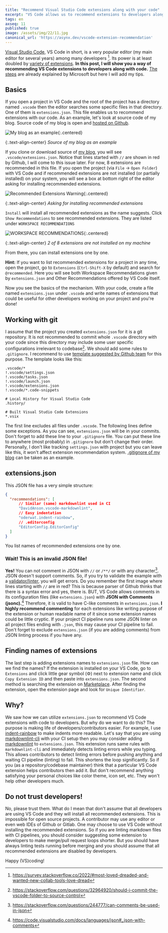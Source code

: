 ```yaml
---
title: "Recommend Visual Studio Code extensions along with your code"
excerpt: "VS Code allows us to recommend extensions to developers along with code."
tags: en
axseq: 11
published: true
image: /assets/img/22/11.jpg
canonical_url: 'https://asynx.dev/vscode-extension-recommendation'
---
```


[Visual Studio Code](https://code.visualstudio.com/), VS Code in short, is a
very popular editor (my main editor for several years) among many developers
[^1f]. Its power is at least doubled by [variety of
extensions](https://marketplace.visualstudio.com/vscode). **In this post, I will
show you a way of recommending VS Code extensions to developers along with
code.** [The
steps](https://code.visualstudio.com/docs/editor/extension-marketplace) are
already explained by Microsoft but here I will add my tips.

## Basics

If you open a project in VS Code and the root of the project has a directory
named `.vscode` then the editor searches some specific files in that directory.
One of them is `extensions.json`. This file enables us to recommend extensions
with our code. As an example, let's look at source code of my blog. Source code
of my blog is open and [hosted on Github](https://github.com/alperyazar/home).

![My blog as an example](/assets/img/22/11-1.png){:.centered}

{:.text-align-center}
*Source of my blog as an example*

If you clone or download source of [my
blog](https://github.com/alperyazar/home), you will see
`.vscode/extensions.json`. Notice that lines started with `//` are shown in red
by Github, I will come to this issue later. For now, 8 extensions are
recommended in this file. If you open the project (via `File` → `Open Folder`)
with VS Code and if recommended extensions are not installed (or partially
installed) on your system, you will see a box at bottom right of the editor
asking for installing recommended extensions.

![Recommended Extensions Warning](/assets/img/22/11-2.jpeg){:.centered}

{:.text-align-center}
*Asking for installing recommended extensions*

`Install` will install all recommended extensions as the name suggests. Click
`Show Recommendations` to see recommended extensions. They are listed under
`WORKSPACE RECOMMENDATIONS`

![WORKSPACE RECOMMENDATIONS](/assets/img/22/11-3.png){:.centered}

{:.text-align-center}
*2 of 8 extensions are not installed on my machine*

From there, you can install extensions one by one.

**Hint:** If you want to list recommended extensions for a project in any time,
open the project, go to `Extensions` (`Ctrl-Shift-X` by default) and search for
`@recommended`. Here you will see both Workspace Recommendations given by
`extensions.json` and Other Recommendations offered by VS Code itself.

Now you see the basics of the mechanism. With your code, create a file named
`extensions.json` under `.vscode` and write names of extensions that could be
useful for other developers working on your project and you're done!

## Working with git

I assume that the project you created `extensions.json` for it is a git
repository. It is not recommended to commit whole `.vscode` directory with your
code since this directory may include some user specific configurations
irrelevant to codebase[^2f]. We should add some rules to `.gitignore`. I
recommend to use [template suggested by Github
team](https://github.com/github/gitignore/blob/main/Global/VisualStudioCode.gitignore)
for this purpose. The template looks like this:

```text
.vscode/*
!.vscode/settings.json
!.vscode/tasks.json
!.vscode/launch.json
!.vscode/extensions.json
!.vscode/*.code-snippets

# Local History for Visual Studio Code
.history/

# Built Visual Studio Code Extensions
*.vsix
```

The first line excludes all files under `.vscode`. The following lines define
some exceptions. As you can see, `extensions.json` will be in your commits.
Don't forget to add these line to your `.gitignore` file. You can put these line
to anywhere (most probably) in `.gitignore` but don't change their order.
Personally, I don't like tracking `settings.json` with project but you can leave
like this, it won't affect extension recommendation system. [.gitignore of my
blog](https://github.com/alperyazar/home/blob/master/.gitignore) can be taken as
an example.

## extensions.json

This JSON file has a very simple structure:

```json
{
  "recommendations": [
      // Similar (same) markdownlint used in CI
      "DavidAnson.vscode-markdownlint",
      // Easy indentation
      "oderwat.indent-rainbow",
      // .editorconfig
      "EditorConfig.EditorConfig"
  ]
}
```

You list names of recommended extensions one by one.

### Wait! This is an invalid JSON file!

**Yes!** You can not comment in JSON with `//` or `/**/` or with any
character[^3f]. JSON doesn't support comments. So, if you try to validate the
example with a [validator/linter](https://jsonlint.com/), you will get errors.
Do you remember the first image where lines starting with `//` are in red? This
is because parser of Github thinks that there is a syntax error and yes, there
is. BUT, VS Code allows comments in its configuration files (like
`extensions.json`) with **JSON with Comments (jsonc).**[^4f] Therefore, it is
valid to have C-like comments in `extensions.json`. **I highly recommend
commenting** for each extensions like writing purpose of the extension or human
readable name of it since some extension names could be little cryptic. If your
project CI pipeline runs some JSON linter on all project files ending with
`.json`, this may cause your CI pipeline to fail. Don't forget to exclude
`extensions.json` (if you are adding comments) from JSON linting process if you
have any.

## Finding names of extensions

The last step is adding extensions names to `extensions.json` file. How can we
find the names? If the extension is installed on your VS Code, go to
`Extensions` and click little gear symbol (⚙) next to extension name and click
`Copy Extension ID` and then paste into `extensions.json`. The second method is
searching the extension on
[Marketplace](https://marketplace.visualstudio.com/vscode). After finding the
extension, open the extension page and look for `Unique Identifier`.

## Why?

We saw how we can utilize `extensions.json` to recommend VS Code extensions with
code to developers. But why do we want to do this? The purpose is making life of
developers/contributors easier. For example, I use
[indent-rainbow](https://marketplace.visualstudio.com/items?itemName=oderwat.indent-rainbow)
to make indents more readable. Let's say that you are using
[markdownlint-cli](https://github.com/igorshubovych/markdownlint-cli) with your
CI setup then you may consider adding
[markdownlint](https://marketplace.visualstudio.com/items?itemName=DavidAnson.vscode-markdownlint)
to `extensions.json`. This extension runs same rules with `markdownlint-cli` and
immediately detects linting errors while you typing. This allows contributors to
detect linting errors before pushing anything and waiting CI pipeline (linting)
to fail. This shortens the loop significantly. So if you (as a
repository/codebase maintainer) think that a particular VS Code extension helps
contributors then add it. But don't recommend anything satisfying your personal
choices like color theme, icon set, etc. They won't help other developers much.

## Do not trust developers!

No, please trust them. What do I mean that don't assume that all developers are
using VS Code and they will install all recommended extensions. This is
impossible for open source projects. A contributor may use any editor or even
web IDEs of Github or Gitlab. One may choose to use VS Code without installing
the recommended extensions. So if you are linting markdown files with CI
pipelines, you should consider suggesting some extension to developers to make
merge/pull request loops shorter. But you should have always linting tests
running before merging and you should assume that all recommended extensions are
disabled by developers.

Happy (VS)coding!

[^1f]: <https://survey.stackoverflow.co/2022/#most-loved-dreaded-and-wanted-new-collab-tools-love-dread>
[^2f]: <https://stackoverflow.com/questions/32964920/should-i-commit-the-vscode-folder-to-source-control>
[^3f]: <https://stackoverflow.com/questions/244777/can-comments-be-used-in-json>
[^4f]: <https://code.visualstudio.com/docs/languages/json#_json-with-comments>
